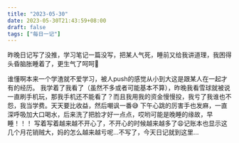 ```yaml
---
title: "2023-05-30"
date: 2023-05-30T21:43:59+08:00
draft: false
tags: ["每日一记"]
---
```


昨晚日记写了没推，学习笔记一篇没写，把某人气死，睡前又给我讲道理，我困得头昏脑胀睡着了，更生气了呵呵🙂

谁懂啊本来一个学渣就不爱学习，被人push的感觉从小到大这是跟某人在一起才有的经历。
我学着了我看了（虽然不多或者可能基本不算），昨晚我看雪球就被说一直刷手机玩，那我手机还不能看了？而且我用我的资金慢慢投，我亏了我谁也不怨，我当学费。天天要比收益，然后嘲讽一番😅
下午心跳的厉害手也发麻，一直深呼吸加大口喝水，后来洗了把脸才好一点点，哎哟可能是晚睡的缘故，早睡！！！
写着写着越来越不开心了，不开心的时候越来越多了😩记账本也显示这几个月花销贼大，妈的怎么越来越亏呢...不写了，今天日记就到这里...
